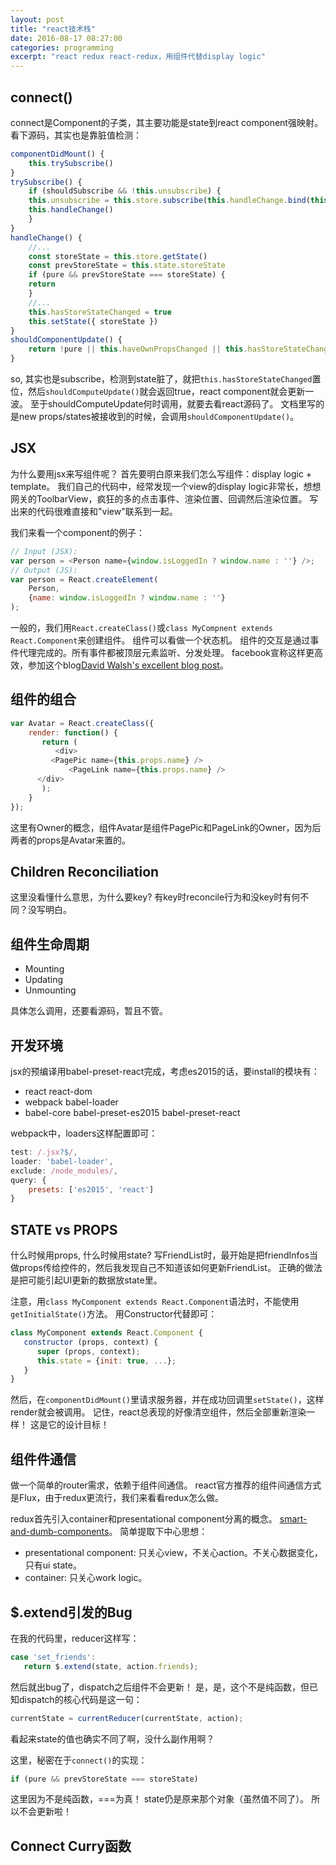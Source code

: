 ```yaml
---
layout: post
title: "react技术栈"
date: 2016-08-17 08:27:00
categories: programming
excerpt: "react redux react-redux，用组件代替display logic"
---
```


## connect()

connect是Component的子类，其主要功能是state到react component强映射。
看下源码，其实也是靠脏值检测：

```javascript
componentDidMount() {
    this.trySubscribe()
}
trySubscribe() {
    if (shouldSubscribe && !this.unsubscribe) {
	this.unsubscribe = this.store.subscribe(this.handleChange.bind(this))
	this.handleChange()
    }
}
handleChange() {
    //...
    const storeState = this.store.getState()
    const prevStoreState = this.state.storeState
    if (pure && prevStoreState === storeState) {
	return
    }
    //...
    this.hasStoreStateChanged = true
    this.setState({ storeState })
}
shouldComponentUpdate() {
    return !pure || this.haveOwnPropsChanged || this.hasStoreStateChanged
}
```

so, 其实也是subscribe，检测到state脏了，就把`this.hasStoreStateChanged`置位，然后`shouldComputeUpdate()`就会返回true，react component就会更新一波。
至于shouldComputeUpdate何时调用，就要去看react源码了。
文档里写的是new props/states被接收到的时候，会调用`shouldComponentUpdate()`。


## JSX

为什么要用jsx来写组件呢？
首先要明白原来我们怎么写组件：display logic + template。
我们自己的代码中，经常发现一个view的display logic非常长，想想网关的ToolbarView，疯狂的多的点击事件、渲染位置、回调然后渲染位置。
写出来的代码很难直接和"view"联系到一起。


我们来看一个component的例子：

```javascript
// Input (JSX):
var person = <Person name={window.isLoggedIn ? window.name : ''} />;
// Output (JS):
var person = React.createElement(
    Person,
    {name: window.isLoggedIn ? window.name : ''}
);
```

一般的，我们用`React.createClass()`或`class MyCompnent extends React.Component`来创建组件。
组件可以看做一个状态机。
组件的交互是通过事件代理完成的。所有事件都被顶层元素监听、分发处理。
facebook宣称这样更高效，参加这个blog[David Walsh\'s excellent blog post](https://davidwalsh.name/event-delegate)。

## 组件的组合

```javascript
var Avatar = React.createClass({
    render: function() {
       return (
          <div>
	     <PagePic name={this.props.name} />
     	     <PageLink name={this.props.name} />
	  </div>
       );
    }
});
```

这里有Owner的概念，组件Avatar是组件PagePic和PageLink的Owner，因为后两者的props是Avatar来置的。

## Children Reconciliation

这里没看懂什么意思，为什么要key?
有key时reconcile行为和没key时有何不同？没写明白。

## 组件生命周期

* Mounting
* Updating
* Unmounting

具体怎么调用，还要看源码，暂且不管。

## 开发环境

jsx的预编译用babel-preset-react完成，考虑es2015的话，要install的模块有：

* react react-dom
* webpack babel-loader
* babel-core babel-preset-es2015 babel-preset-react

webpack中，loaders这样配置即可：

```javascript
test: /.jsx?$/,
loader: 'babel-loader',
exclude: /node_modules/,
query: {
    presets: ['es2015', 'react']
}
```

## STATE vs PROPS

什么时候用props, 什么时候用state?
写FriendList时，最开始是把friendInfos当做props传给控件的，然后我发现自己不知道该如何更新FriendList。
正确的做法是把可能引起UI更新的数据放state里。

注意，用`class MyComponent extends React.Component`语法时，不能使用`getInitialState()`方法。
用Constructor代替即可：

```javascript
class MyComponent extends React.Component {
   constructor (props, context) {
      super (props, context);
      this.state = {init: true, ...};
   }
}
```

然后，在`componentDidMount()`里请求服务器，并在成功回调里`setState()`，这样render就会被调用。
记住，react总表现的好像清空组件，然后全部重新渲染一样！
这是它的设计目标！

## 组件件通信

做一个简单的router需求，依赖于组件间通信。
react官方推荐的组件间通信方式是Flux，由于redux更流行，我们来看看redux怎么做。

redux首先引入container和presentational component分离的概念。
[smart-and-dumb-components](https://medium.com/@dan_abramov/smart-and-dumb-components-7ca2f9a7c7d0#.jtmy45bvz)。
简单提取下中心思想：

* presentational component: 只关心view，不关心action。不关心数据变化，只有ui state。
* container: 只关心work logic。

## $.extend引发的Bug

在我的代码里，reducer这样写：

```javascript
case 'set_friends':
   return $.extend(state, action.friends);
```

然后就出bug了，dispatch之后组件不会更新！
是，是，这个不是纯函数，但已知dispatch的核心代码是这一句：

```javascript
currentState = currentReducer(currentState, action);
```

看起来state的值也确实不同了啊，没什么副作用啊？

这里，秘密在于`connect()`的实现：

```javascript
if (pure && prevStoreState === storeState)
```

这里因为不是纯函数，===为真！ state仍是原来那个对象（虽然值不同了）。
所以不会更新啦！

## Connect Curry函数
